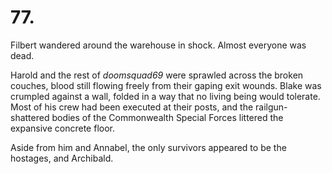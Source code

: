 # 77.

Filbert wandered around the warehouse in shock. Almost everyone was dead.

Harold and the rest of _doomsquad69_ were sprawled across the broken couches, blood still flowing freely from their gaping exit wounds. Blake was crumpled against a wall, folded in a way that no living being would tolerate. Most of his crew had been executed at their posts, and the railgun-shattered bodies of the Commonwealth Special Forces littered the expansive concrete floor.

Aside from him and Annabel, the only survivors appeared to be the hostages, and Archibald.
